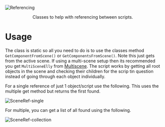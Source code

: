![Referencing](https://user-images.githubusercontent.com/33253710/159187284-dd2bef31-c994-4f48-85a1-da40c77f961d.jpg)

<p align=center>Classes to help with referencing between scripts.</p>

# Usage
The class is static so all you need to do is to use the classes method <code>GetComponentFromScene()</code> or <code>GetComponentsFromScene()</code>. Note this just gets from the active scene. If using a multi-scene setup then its recommended you get <code>MultiSceneElly</code> from <a href="https://github.com/JonathanMCarter/MultiScene">Multiscene</a>. The script works by getting all root objects in the scene and checking their children for the scrip tin question instead of going through each object individually.

For a single reference of just 1 object/script use the following. This uses the multiple get method but returns the first found. 

![SceneRef-single](https://user-images.githubusercontent.com/33253710/159187561-e8a5cbe6-3348-42ee-9722-9868a8d9b9cf.png)

For multiple, you can get a list of all found using the following. 

![SceneRef-collection](https://user-images.githubusercontent.com/33253710/159187654-63ed07a6-f0d0-4d08-951b-d0f425646157.png)
